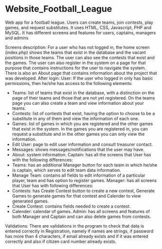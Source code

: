 # Website_Football_League
Web app for a football league. Users can create teams, join contests, play games, and request substitutes. It uses HTML, CSS, Javascript, PHP and MySQL. It has different screens and features for users, captains, managers and admins

Screens description:
For a user who has not logged in, the home screen (index.php) shows the teams that exist in the database and the vacant positions in those teams. The user can also see the contests that exist and the games. The user can also register in the system on a page for that purpose that contains instructions for the user to navigate the system. There is also an About page that contains information about the project that was developed. After login: User: If the user who logged in only has basic permissions, then he/she has access to the following elements:

- Teams: list of teams that exist in the database, with a distinction on the page of their teams and those that are not yet registered. On the teams page you can also create a team and view information about your teams.
- Contests: list of contests that exist, having the option to choose to be a substitute in any of them and view the information of each one.
- Games: list of games in which you are registered and the other games that exist in the system. In the games you are registered in, you can request a substitute and in the other games you can only view the information.
- Edit User: page to edit user information and consult treasurer contact.
- Messages: shows messages/notifications that the user may have.
- About: system information. Captain: has all the screens that User has with the following differences:
- Teams: has an additional Manager button for each team in which he/she is captain, which serves to edit team data information.
- Manage Team: contains all fields to edit information of a particular player, team and has option to register games. Manager: has all screens that User has with following differences:
- Contests: has Create Contest button to create a new contest, Generate Games to generate games for that contest and Calender to view generated games.
- Create Contest: contains fields needed to create a contest.
- Calender: calendar of games. Admin: has all screens and features of both Manager and Captain and can also delete games from contests.

Validations:
There are validations in the program to check that data is entered correctly in Registration, namely if names are strings, if password has more than 4 characters, if email already exists and if it was entered correctly and also if citizen card number already exists.
